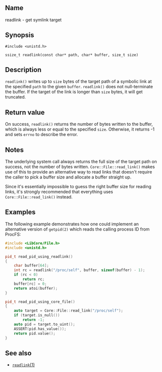 ## Name

readlink - get symlink target

## Synopsis

```**c++
#include <unistd.h>

ssize_t readlink(const char* path, char* buffer, size_t size)
```

## Description

`readlink()` writes up to `size` bytes of the target path of a symbolic link at
the specified `path` to the given `buffer`. `readlink()` does not
null-terminate the buffer. If the target of the link is longer than `size`
bytes, it will get truncated.

## Return value

On success, `readlink()` returns the number of bytes written to the buffer,
which is always less or equal to the specified `size`. Otherwise, it returns -1
and sets `errno` to describe the error.

## Notes

The underlying system call always returns the full size of the target path on
success, not the number of bytes written. `Core::File::read_link()` makes use
of this to provide an alternative way to read links that doesn't require the
caller to pick a buffer size and allocate a buffer straight up.

Since it's essentially impossible to guess the right buffer size for reading
links, it's strongly recommended that everything uses `Core::File::read_link()`
instead.

## Examples

The following example demonstrates how one could implement an alternative
version of `getpid(2)` which reads the calling process ID from ProcFS:

```c++
#include <LibCore/File.h>
#include <unistd.h>

pid_t read_pid_using_readlink()
{
    char buffer[64];
    int rc = readlink("/proc/self", buffer, sizeof(buffer) - 1);
    if (rc < 0)
        return rc;
    buffer[rc] = 0;
    return atoi(buffer);
}

pid_t read_pid_using_core_file()
{
    auto target = Core::File::read_link("/proc/self");
    if (target.is_null())
        return -1;
    auto pid = target.to_uint();
    ASSERT(pid.has_value());
    return pid.value();
}
```

## See also

* [`readlink`(1)](../man1/readlink.md)
